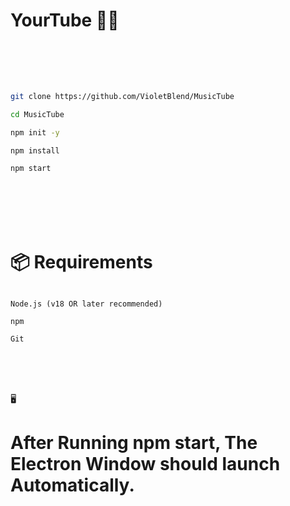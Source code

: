 # YourTube 🎵🎵

<br>

<br>

<br>

```bash

git clone https://github.com/VioletBlend/MusicTube

cd MusicTube

npm init -y

npm install

npm start

```

<br>

<br>

<br>

<br>

# 📦 Requirements

```

Node.js (v18 OR later recommended)

npm

Git

```

<br>

<br>

<br>

🖥️ 

# After Running npm start, The Electron Window should launch Automatically.
